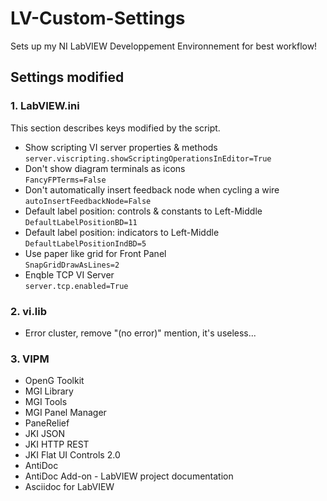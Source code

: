# LV-Custom-Settings

Sets up my NI LabVIEW Developpement Environnement for best workflow!

## Settings modified

### 1. LabVIEW.ini

This section describes keys modified by the script.

* Show scripting VI server properties & methods </br>
```server.viscripting.showScriptingOperationsInEditor=True```
* Don't show diagram terminals as icons </br>
```FancyFPTerms=False```
* Don't automatically insert feedback node when cycling a wire </br>
```autoInsertFeedbackNode=False```
* Default label position: controls & constants to Left-Middle </br>
```DefaultLabelPositionBD=11```
* Default label position: indicators to Left-Middle </br>
```DefaultLabelPositionIndBD=5```
* Use paper like grid for Front Panel </br>
```SnapGridDrawAsLines=2```
* Enqble TCP VI Server </br>
```server.tcp.enabled=True```

### 2. vi.lib

* Error cluster, remove "(no error)" mention, it's useless...

### 3. VIPM

* OpenG Toolkit
* MGI Library
* MGI Tools
* MGI Panel Manager
* PaneRelief
* JKI JSON
* JKI HTTP REST
* JKI Flat UI Controls 2.0
* AntiDoc
* AntiDoc Add-on - LabVIEW project documentation
* Asciidoc for LabVIEW